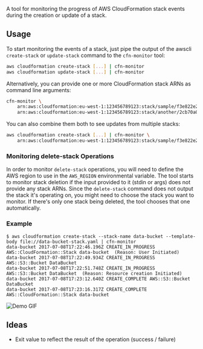 A tool for monitoring the progress of AWS CloudFormation stack events during
the creation or update of a stack.

## Usage

To start monitoring the events of a stack, just pipe the output of the awscli
`create-stack` or `update-stack` command to the `cfn-monitor` tool:

```bash
aws cloudformation create-stack [...] | cfn-monitor
aws cloudformation update-stack [...] | cfn-monitor
```

Alternatively, you can provide one or more CloudFormation stack ARNs as command line arguments:
```bash
cfn-monitor \
    arn:aws:cloudformation:eu-west-1:123456789123:stack/sample/f3e822e2-1204-4805-ac46-f06fb9f90c67 \
    arn:aws:cloudformation:eu-west-1:123456789123:stack/another/2cb70a0f-377e-4aff-ae7a-a27ebf725e1a
```

You can also combine them both to see updates from multiple stacks:
```bash
aws cloudformation create-stack [...] | cfn-monitor \
    arn:aws:cloudformation:eu-west-1:123456789123:stack/sample/f3e822e2-1204-4805-ac46-f06fb9f90c67 \
```

### Monitoring delete-stack Operations

In order to monitor `delete-stack` operations, you will need to define the AWS region to use
in the `AWS_REGION` environmental variable. The tool starts to monitor stack deletion if the
input provided to it (stdin or args) does not provide any stack ARNs. Since the `delete-stack`
command does not output the stack it's operating on, you might need to choose the stack you
want to monitor. If there's only one stack being deleted, the tool chooses that one automatically.

### Example
```
$ aws cloudformation create-stack --stack-name data-bucket --template-body file://data-bucket-stack.yaml | cfn-monitor
data-bucket 2017-07-08T17:22:46.196Z CREATE_IN_PROGRESS AWS::CloudFormation::Stack data-bucket  (Reason: User Initiated)
data-bucket 2017-07-08T17:22:49.934Z CREATE_IN_PROGRESS AWS::S3::Bucket DataBucket
data-bucket 2017-07-08T17:22:51.748Z CREATE_IN_PROGRESS AWS::S3::Bucket DataBucket  (Reason: Resource creation Initiated)
data-bucket 2017-07-08T17:23:12.640Z CREATE_COMPLETE AWS::S3::Bucket DataBucket
data-bucket 2017-07-08T17:23:16.317Z CREATE_COMPLETE AWS::CloudFormation::Stack data-bucket
```

![Demo GIF](https://sjakthol.github.io/cfn-monitor-demo.gif)

## Ideas
* Exit value to reflect the result of the operation (success / failure)
